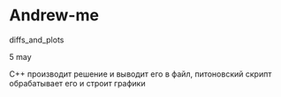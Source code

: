 # Andrew-me
diffs_and_plots

5 may

C++ производит решение и выводит его в файл, питоновский скрипт обрабатывает его и строит графики
